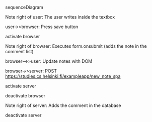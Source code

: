 sequenceDiagram

Note right of user: The user writes inside the textbox

user->>browser: Press save button

activate browser

Note right of browser: Executes form.onsubmit (adds the note in the comment list)

browser-->>user: Update notes with DOM

browser->>server: POST https://studies.cs.helsinki.fi/exampleapp/new_note_spa

activate server

deactivate browser

Note right of server: Adds the comment in the database

deactivate server

